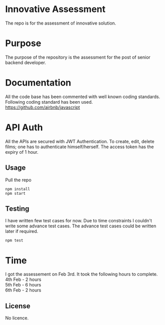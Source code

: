 # Innovative Assessment
The repo is for the assessment of innovative solution.

# Purpose
The purpose of the repository is the assessment for the post of senior backend developer.

# Documentation
All the code base has been commented with well known coding standards. Following coding standard has been used.
https://github.com/airbnb/javascript

# API Auth
All the APIs are secured with JWT Authentication. To create, edit, delete films; one has to authenticate himself/herself. The access token has the expiry of 1 hour.

## Usage
Pull the repo
```
npm install
npm start
```

## Testing
I have written few test cases for now. Due to time constraints I couldn't write some advance test cases. The advance test cases could be written later if required.
```
npm test
```

# Time
I got the assessement on Feb 3rd. It took the following hours to complete.    
4th Feb - 2 hours     
5th Feb - 6 hours     
6th Feb - 2 hours     

## License
No licence.
